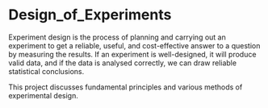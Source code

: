 # Design_of_Experiments

Experiment design is the process of planning and carrying out an experiment to get a reliable,
useful, and cost-effective answer to a question by measuring the results. If an experiment is
well-designed, it will produce valid data, and if the data is analysed correctly, we can draw
reliable statistical conclusions.

This project discusses fundamental principles and various methods of experimental design.
